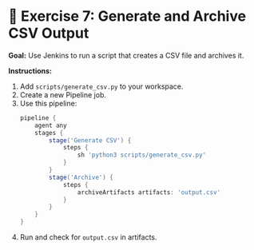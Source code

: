 # 🧪 Exercise 7: Generate and Archive CSV Output

**Goal:** Use Jenkins to run a script that creates a CSV file and archives it.

**Instructions:**
1. Add `scripts/generate_csv.py` to your workspace.
2. Create a new Pipeline job.
3. Use this pipeline:
   ```groovy
   pipeline {
       agent any
       stages {
           stage('Generate CSV') {
               steps {
                   sh 'python3 scripts/generate_csv.py'
               }
           }
           stage('Archive') {
               steps {
                   archiveArtifacts artifacts: 'output.csv'
               }
           }
       }
   }
   ```
4. Run and check for `output.csv` in artifacts.
